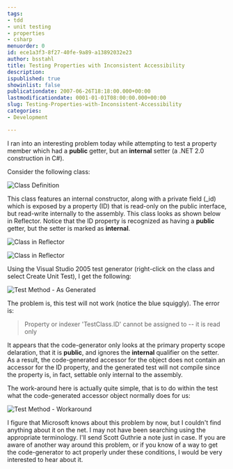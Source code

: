 ```yaml
---
tags:
- tdd
- unit testing
- properties
- csharp
menuorder: 0
id: ece1a3f3-8f27-40fe-9a89-a13892032e23
author: bsstahl
title: Testing Properties with Inconsistent Accessibility
description: 
ispublished: true
showinlist: false
publicationdate: 2007-06-26T18:18:00.000+00:00
lastmodificationdate: 0001-01-01T08:00:00.000+00:00
slug: Testing-Properties-with-Inconsistent-Accessibility
categories:
- Development

---
```

I ran into an interesting problem today while attempting to test a property member which had a **public** getter, but an **internal** setter (a .NET 2.0 construction in C#).

Consider the following class:

![Class Definition]({PathToRoot}/Images/TestClass.png)

This class features an internal constructor, along with a private field (\_id) which is exposed by a property (ID) that is read-only on the public interface, but read-write internally to the assembly. This class looks as shown below in Reflector. Notice that the ID property is recognized as having a **public** getter, but the setter is marked as **internal**.

![Class in Reflector]({PathToRoot}/Images/TestClass%20In%20Reflector.png)  

![Class in Reflector]({PathToRoot}/Images/TestClass%20ID%20Property%20in%20Reflector.png)

Using the Visual Studio 2005 test generator (right-click on the class and select Create Unit Test), I get the following:

![Test Method - As Generated]({PathToRoot}/Images/IDTest_AsGenerated.png)

The problem is, this test will not work (notice the blue squiggly). The error is:

> Property or indexer 'TestClass.ID' cannot be assigned to -- it is read only

It appears that the code-generator only looks at the primary property scope delaration, that it is **public**, and ignores the **internal** qualifier on the setter. As a result, the code-generated accessor for the object does not contain an accessor for the ID property, and the generated test will not compile since the property is, in fact, settable only internal to the assembly.

The work-around here is actually quite simple, that is to do within the test what the code-generated accessor object normally does for us:

![Test Method - Workaround]({PathToRoot}/Images/IDTest_Workaround.png)

I figure that Microsoft knows about this problem by now, but I couldn't find anything about it on the net. I may not have been searching using the appropriate terminology. I'll send Scott Guthrie a note just in case. If you are aware of another way around this problem, or if you know of a way to get the code-generator to act properly under these conditions, I would be very interested to hear about it.